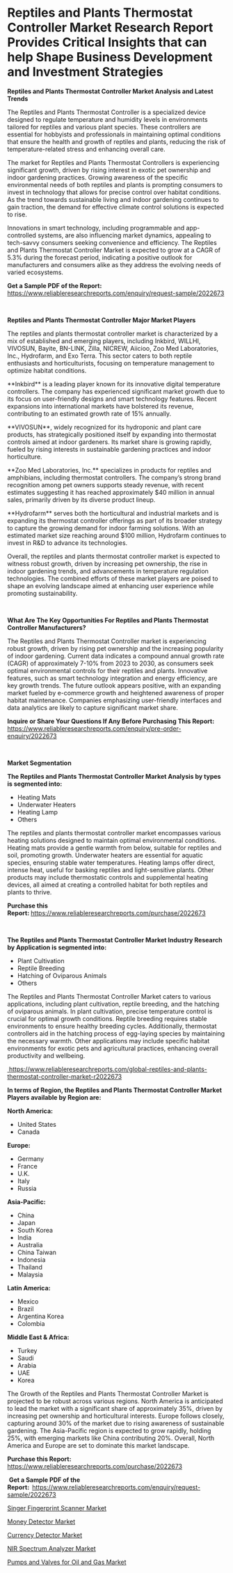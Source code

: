 <p><h1>Reptiles and Plants Thermostat Controller Market Research Report Provides Critical Insights that can help Shape Business Development and Investment Strategies</h1></p><p><strong>Reptiles and Plants Thermostat Controller Market Analysis and Latest Trends</strong></p>
<p><p>The Reptiles and Plants Thermostat Controller is a specialized device designed to regulate temperature and humidity levels in environments tailored for reptiles and various plant species. These controllers are essential for hobbyists and professionals in maintaining optimal conditions that ensure the health and growth of reptiles and plants, reducing the risk of temperature-related stress and enhancing overall care.</p><p>The market for Reptiles and Plants Thermostat Controllers is experiencing significant growth, driven by rising interest in exotic pet ownership and indoor gardening practices. Growing awareness of the specific environmental needs of both reptiles and plants is prompting consumers to invest in technology that allows for precise control over habitat conditions. As the trend towards sustainable living and indoor gardening continues to gain traction, the demand for effective climate control solutions is expected to rise. </p><p>Innovations in smart technology, including programmable and app-controlled systems, are also influencing market dynamics, appealing to tech-savvy consumers seeking convenience and efficiency. The Reptiles and Plants Thermostat Controller Market is expected to grow at a CAGR of 5.3% during the forecast period, indicating a positive outlook for manufacturers and consumers alike as they address the evolving needs of varied ecosystems.</p></p>
<p><strong>Get a Sample PDF of the Report:&nbsp;</strong> <a href="https://www.reliableresearchreports.com/enquiry/request-sample/2022673?utm_campaign=5&utm_medium=2&utm_source=Github&utm_content=ia&utm_term=28102024&utm_id=reptiles-and-plants-thermostat-controller">https://www.reliableresearchreports.com/enquiry/request-sample/2022673</a></p>
<p>&nbsp;</p>
<p><strong>Reptiles and Plants Thermostat Controller Major Market Players</strong></p>
<p><p>The reptiles and plants thermostat controller market is characterized by a mix of established and emerging players, including Inkbird, WILLHI, VIVOSUN, Bayite, BN-LINK, Zilla, NICREW, Aiicioo, Zoo Med Laboratories, Inc., Hydrofarm, and Exo Terra. This sector caters to both reptile enthusiasts and horticulturists, focusing on temperature management to optimize habitat conditions.</p><p>**Inkbird** is a leading player known for its innovative digital temperature controllers. The company has experienced significant market growth due to its focus on user-friendly designs and smart technology features. Recent expansions into international markets have bolstered its revenue, contributing to an estimated growth rate of 15% annually.</p><p>**VIVOSUN**, widely recognized for its hydroponic and plant care products, has strategically positioned itself by expanding into thermostat controls aimed at indoor gardeners. Its market share is growing rapidly, fueled by rising interests in sustainable gardening practices and indoor horticulture.</p><p>**Zoo Med Laboratories, Inc.** specializes in products for reptiles and amphibians, including thermostat controllers. The company’s strong brand recognition among pet owners supports steady revenue, with recent estimates suggesting it has reached approximately $40 million in annual sales, primarily driven by its diverse product lineup.</p><p>**Hydrofarm** serves both the horticultural and industrial markets and is expanding its thermostat controller offerings as part of its broader strategy to capture the growing demand for indoor farming solutions. With an estimated market size reaching around $100 million, Hydrofarm continues to invest in R&D to advance its technologies.</p><p>Overall, the reptiles and plants thermostat controller market is expected to witness robust growth, driven by increasing pet ownership, the rise in indoor gardening trends, and advancements in temperature regulation technologies. The combined efforts of these market players are poised to shape an evolving landscape aimed at enhancing user experience while promoting sustainability.</p></p>
<p>&nbsp;</p>
<p><strong>What Are The Key Opportunities For Reptiles and Plants Thermostat Controller Manufacturers?</strong></p>
<p><p>The Reptiles and Plants Thermostat Controller market is experiencing robust growth, driven by rising pet ownership and the increasing popularity of indoor gardening. Current data indicates a compound annual growth rate (CAGR) of approximately 7-10% from 2023 to 2030, as consumers seek optimal environmental controls for their reptiles and plants. Innovative features, such as smart technology integration and energy efficiency, are key growth trends. The future outlook appears positive, with an expanding market fueled by e-commerce growth and heightened awareness of proper habitat maintenance. Companies emphasizing user-friendly interfaces and data analytics are likely to capture significant market share.</p></p>
<p><strong>Inquire or Share Your Questions If Any Before Purchasing This Report:</strong> <a href="https://www.reliableresearchreports.com/enquiry/pre-order-enquiry/2022673?utm_campaign=5&utm_medium=2&utm_source=Github&utm_content=ia&utm_term=28102024&utm_id=reptiles-and-plants-thermostat-controller">https://www.reliableresearchreports.com/enquiry/pre-order-enquiry/2022673</a></p>
<p>&nbsp;</p>
<p><strong>Market Segmentation</strong></p>
<p><strong>The Reptiles and Plants Thermostat Controller Market Analysis by types is segmented into:</strong></p>
<p><ul><li>Heating Mats</li><li>Underwater Heaters</li><li>Heating Lamp</li><li>Others</li></ul></p>
<p><p>The reptiles and plants thermostat controller market encompasses various heating solutions designed to maintain optimal environmental conditions. Heating mats provide a gentle warmth from below, suitable for reptiles and soil, promoting growth. Underwater heaters are essential for aquatic species, ensuring stable water temperatures. Heating lamps offer direct, intense heat, useful for basking reptiles and light-sensitive plants. Other products may include thermostatic controls and supplemental heating devices, all aimed at creating a controlled habitat for both reptiles and plants to thrive.</p></p>
<p><strong>Purchase this Report:&nbsp;</strong><a href="https://www.reliableresearchreports.com/purchase/2022673?utm_campaign=5&utm_medium=2&utm_source=Github&utm_content=ia&utm_term=28102024&utm_id=reptiles-and-plants-thermostat-controller">https://www.reliableresearchreports.com/purchase/2022673</a></p>
<p>&nbsp;</p>
<p><strong>The Reptiles and Plants Thermostat Controller Market Industry Research by Application is segmented into:</strong></p>
<p><ul><li>Plant Cultivation</li><li>Reptile Breeding</li><li>Hatching of Oviparous Animals</li><li>Others</li></ul></p>
<p><p>The Reptiles and Plants Thermostat Controller Market caters to various applications, including plant cultivation, reptile breeding, and the hatching of oviparous animals. In plant cultivation, precise temperature control is crucial for optimal growth conditions. Reptile breeding requires stable environments to ensure healthy breeding cycles. Additionally, thermostat controllers aid in the hatching process of egg-laying species by maintaining the necessary warmth. Other applications may include specific habitat environments for exotic pets and agricultural practices, enhancing overall productivity and wellbeing.</p></p>
<p><a href="https://www.reliableresearchreports.com/global-reptiles-and-plants-thermostat-controller-market-r2022673?utm_campaign=5&utm_medium=2&utm_source=Github&utm_content=ia&utm_term=28102024&utm_id=reptiles-and-plants-thermostat-controller">&nbsp;https://www.reliableresearchreports.com/global-reptiles-and-plants-thermostat-controller-market-r2022673</a></p>
<p><strong>In terms of Region, the Reptiles and Plants Thermostat Controller Market Players available by Region are:</strong></p>
<p>
    <p> <strong> North America: </strong>
        <ul>
            <li>United States</li>
            <li>Canada</li>
        </ul>
        </p> 
    <p> <strong> Europe: </strong>
        <ul>
            <li>Germany</li>
            <li>France</li>
            <li>U.K.</li>
            <li>Italy</li>
            <li>Russia</li>
        </ul>
        </p> 
    <p> <strong> Asia-Pacific: </strong>
        <ul>
            <li>China</li>
            <li>Japan</li>
            <li>South Korea</li>
            <li>India</li>
            <li>Australia</li>
            <li>China Taiwan</li>
            <li>Indonesia</li>
            <li>Thailand</li>
            <li>Malaysia</li>
        </ul>
        </p> 
    <p> <strong> Latin America: </strong>
        <ul>
            <li>Mexico</li>
            <li>Brazil</li>
            <li>Argentina Korea</li>
            <li>Colombia</li>
        </ul>
        </p> 
    <p> <strong> Middle East & Africa: </strong>
        <ul>
            <li>Turkey</li>
            <li>Saudi</li>
            <li>Arabia</li>
            <li>UAE</li>
            <li>Korea</li>
        </ul>
    </p>
    </p>
<p><p>The Growth of the Reptiles and Plants Thermostat Controller Market is projected to be robust across various regions. North America is anticipated to lead the market with a significant share of approximately 35%, driven by increasing pet ownership and horticultural interests. Europe follows closely, capturing around 30% of the market due to rising awareness of sustainable gardening. The Asia-Pacific region is expected to grow rapidly, holding 25%, with emerging markets like China contributing 20%. Overall, North America and Europe are set to dominate this market landscape.</p></p>
<p><strong>Purchase this Report: </strong><a href="https://www.reliableresearchreports.com/purchase/2022673?utm_campaign=5&utm_medium=2&utm_source=Github&utm_content=ia&utm_term=28102024&utm_id=reptiles-and-plants-thermostat-controller">https://www.reliableresearchreports.com/purchase/2022673</a></p>
<p>&nbsp;<strong>Get a Sample PDF of the Report:&nbsp;&nbsp;</strong><a href="https://www.reliableresearchreports.com/enquiry/request-sample/2022673?utm_campaign=5&utm_medium=2&utm_source=Github&utm_content=ia&utm_term=28102024&utm_id=reptiles-and-plants-thermostat-controller">https://www.reliableresearchreports.com/enquiry/request-sample/2022673</a></p>
<p><strong></strong></p>
<p><p><a href="https://github.com/SidorelaGurakuqi596/Market-Research-Report-List-1/blob/main/singer-fingerprint-scanner-market.md?utm_campaign=5&utm_medium=2&utm_source=Github&utm_content=ia&utm_term=28102024&utm_id=reptiles-and-plants-thermostat-controller">Singer Fingerprint Scanner Market</a></p><p><a href="https://www.linkedin.com/pulse/money-detector-market-trends-focusing-insight-forecast-analysis-nr2nc?utm_campaign=5&utm_medium=2&utm_source=Github&utm_content=ia&utm_term=28102024&utm_id=reptiles-and-plants-thermostat-controller">Money Detector Market</a></p><p><a href="https://www.linkedin.com/pulse/deep-dive-currency-detector-market-itstrends-segmentation-competitive-prnjf?utm_campaign=5&utm_medium=2&utm_source=Github&utm_content=ia&utm_term=28102024&utm_id=reptiles-and-plants-thermostat-controller">Currency Detector Market</a></p><p><a href="https://github.com/RogerBennett414/Market-Research-Report-List-1/blob/main/nir-spectrum-analyzer-market.md?utm_campaign=5&utm_medium=2&utm_source=Github&utm_content=ia&utm_term=28102024&utm_id=reptiles-and-plants-thermostat-controller">NIR Spectrum Analyzer Market</a></p><p><a href="https://issuu.com/reportprime-2/docs/pumps-and-valves-for-oil-and-gas-ma_43251d99f05de8?utm_campaign=5&utm_medium=2&utm_source=Github&utm_content=ia&utm_term=28102024&utm_id=reptiles-and-plants-thermostat-controller">Pumps and Valves for Oil and Gas Market</a></p></p>